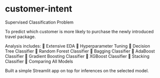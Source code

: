 # customer-intent

Supervised Classification Problem

To predict which customer is more likely to purchase the newly introduced travel package.

Analysis includes:
	Extensive EDA
	Hyperparameter Tuning
	Decision Tree Classifier
	Random Forest Classifier
	Bagging Classifier
	AdaBoost Classifier
	Gradient Boosting Classifier
	XGBoost Classifier
	Stacking Classifier
	Comparing All Models

Built a simple Streamlit app on top for inferences on the selected model.
